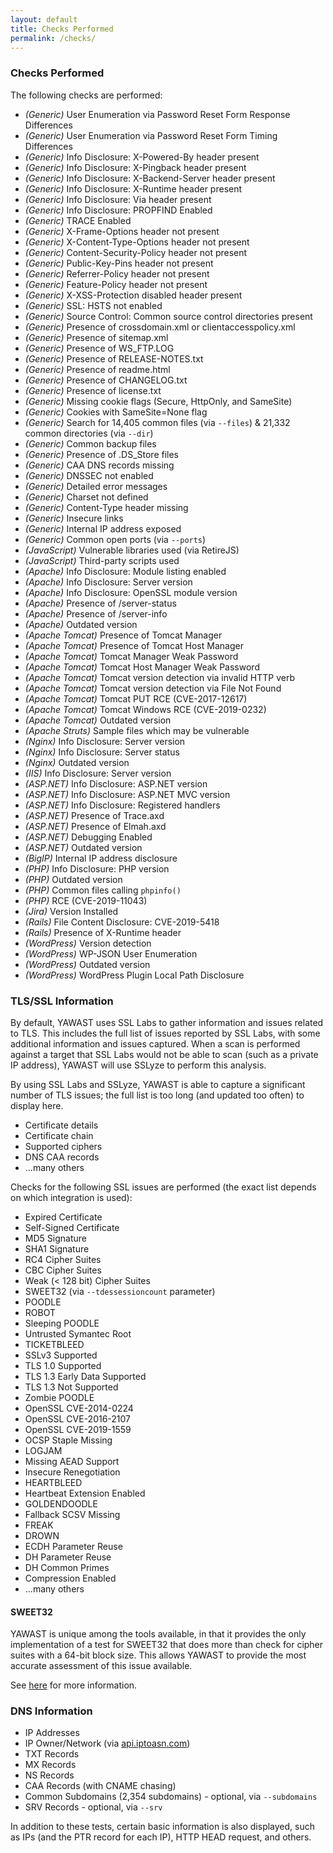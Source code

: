 ```yaml
---
layout: default
title: Checks Performed
permalink: /checks/
---
```


### Checks Performed

The following checks are performed:

* *(Generic)* User Enumeration via Password Reset Form Response Differences
* *(Generic)* User Enumeration via Password Reset Form Timing Differences
* *(Generic)* Info Disclosure: X-Powered-By header present
* *(Generic)* Info Disclosure: X-Pingback header present
* *(Generic)* Info Disclosure: X-Backend-Server header present
* *(Generic)* Info Disclosure: X-Runtime header present
* *(Generic)* Info Disclosure: Via header present
* *(Generic)* Info Disclosure: PROPFIND Enabled
* *(Generic)* TRACE Enabled
* *(Generic)* X-Frame-Options header not present
* *(Generic)* X-Content-Type-Options header not present
* *(Generic)* Content-Security-Policy header not present
* *(Generic)* Public-Key-Pins header not present
* *(Generic)* Referrer-Policy header not present
* *(Generic)* Feature-Policy header not present
* *(Generic)* X-XSS-Protection disabled header present
* *(Generic)* SSL: HSTS not enabled
* *(Generic)* Source Control: Common source control directories present
* *(Generic)* Presence of crossdomain.xml or clientaccesspolicy.xml
* *(Generic)* Presence of sitemap.xml
* *(Generic)* Presence of WS_FTP.LOG
* *(Generic)* Presence of RELEASE-NOTES.txt
* *(Generic)* Presence of readme.html
* *(Generic)* Presence of CHANGELOG.txt
* *(Generic)* Presence of license.txt
* *(Generic)* Missing cookie flags (Secure, HttpOnly, and SameSite)
* *(Generic)* Cookies with SameSite=None flag
* *(Generic)* Search for 14,405 common files (via `--files`) & 21,332 common directories (via `--dir`)
* *(Generic)* Common backup files
* *(Generic)* Presence of .DS_Store files
* *(Generic)* CAA DNS records missing
* *(Generic)* DNSSEC not enabled
* *(Generic)* Detailed error messages
* *(Generic)* Charset not defined
* *(Generic)* Content-Type header missing
* *(Generic)* Insecure links
* *(Generic)* Internal IP address exposed
* *(Generic)* Common open ports (via `--ports`)
* *(JavaScript)* Vulnerable libraries used (via RetireJS)
* *(JavaScript)* Third-party scripts used
* *(Apache)* Info Disclosure: Module listing enabled
* *(Apache)* Info Disclosure: Server version
* *(Apache)* Info Disclosure: OpenSSL module version
* *(Apache)* Presence of /server-status
* *(Apache)* Presence of /server-info
* *(Apache)* Outdated version
* *(Apache Tomcat)* Presence of Tomcat Manager
* *(Apache Tomcat)* Presence of Tomcat Host Manager
* *(Apache Tomcat)* Tomcat Manager Weak Password
* *(Apache Tomcat)* Tomcat Host Manager Weak Password
* *(Apache Tomcat)* Tomcat version detection via invalid HTTP verb
* *(Apache Tomcat)* Tomcat version detection via File Not Found
* *(Apache Tomcat)* Tomcat PUT RCE (CVE-2017-12617)
* *(Apache Tomcat)* Tomcat Windows RCE (CVE-2019-0232)
* *(Apache Tomcat)* Outdated version
* *(Apache Struts)* Sample files which may be vulnerable
* *(Nginx)* Info Disclosure: Server version
* *(Nginx)* Info Disclosure: Server status
* *(Nginx)* Outdated version
* *(IIS)* Info Disclosure: Server version
* *(ASP.NET)* Info Disclosure: ASP.NET version
* *(ASP.NET)* Info Disclosure: ASP.NET MVC version
* *(ASP.NET)* Info Disclosure: Registered handlers
* *(ASP.NET)* Presence of Trace.axd
* *(ASP.NET)* Presence of Elmah.axd
* *(ASP.NET)* Debugging Enabled
* *(ASP.NET)* Outdated version
* *(BigIP)* Internal IP address disclosure
* *(PHP)* Info Disclosure: PHP version
* *(PHP)* Outdated version
* *(PHP)* Common files calling `phpinfo()`
* *(PHP)* RCE (CVE-2019-11043)
* *(Jira)* Version Installed
* *(Rails)* File Content Disclosure: CVE-2019-5418
* *(Rails)* Presence of X-Runtime header
* *(WordPress)* Version detection
* *(WordPress)* WP-JSON User Enumeration
* *(WordPress)* Outdated version
* *(WordPress)* WordPress Plugin Local Path Disclosure

### TLS/SSL Information

By default, YAWAST uses SSL Labs to gather information and issues related to TLS. This includes the full list of issues reported by SSL Labs, with some additional information and issues captured. When a scan is performed against a target that SSL Labs would not be able to scan (such as a private IP address), YAWAST will use SSLyze to perform this analysis.

By using SSL Labs and SSLyze, YAWAST is able to capture a significant number of TLS issues; the full list is too long (and updated too often) to display here.

* Certificate details
* Certificate chain
* Supported ciphers
* DNS CAA records
* ...many others

Checks for the following SSL issues are performed (the exact list depends on which integration is used):

* Expired Certificate
* Self-Signed Certificate
* MD5 Signature
* SHA1 Signature
* RC4 Cipher Suites
* CBC Cipher Suites
* Weak (< 128 bit) Cipher Suites
* SWEET32 (via `--tdessessioncount` parameter)
* POODLE
* ROBOT
* Sleeping POODLE
* Untrusted Symantec Root
* TICKETBLEED
* SSLv3 Supported
* TLS 1.0 Supported
* TLS 1.3 Early Data Supported
* TLS 1.3 Not Supported
* Zombie POODLE
* OpenSSL CVE-2014-0224
* OpenSSL CVE-2016-2107
* OpenSSL CVE-2019-1559
* OCSP Staple Missing
* LOGJAM
* Missing AEAD Support
* Insecure Renegotiation
* HEARTBLEED
* Heartbeat Extension Enabled
* GOLDENDOODLE
* Fallback SCSV Missing
* FREAK
* DROWN
* ECDH Parameter Reuse
* DH Parameter Reuse
* DH Common Primes
* Compression Enabled
* ...many others

#### SWEET32

YAWAST is unique among the tools available, in that it provides the only implementation of a test for SWEET32 that does more than check for cipher suites with a 64-bit block size. This allows YAWAST to provide the most accurate assessment of this issue available.

See [here](https://adamcaudill.com/2016/09/15/testing-sweet32-yawast/) for more information.

### DNS Information

* IP Addresses
* IP Owner/Network (via [api.iptoasn.com](https://api.iptoasn.com/))
* TXT Records
* MX Records
* NS Records
* CAA Records (with CNAME chasing)
* Common Subdomains (2,354 subdomains) - optional, via `--subdomains`
* SRV Records - optional, via `--srv`

In addition to these tests, certain basic information is also displayed, such as IPs (and the PTR record for each IP), HTTP HEAD request, and others.
